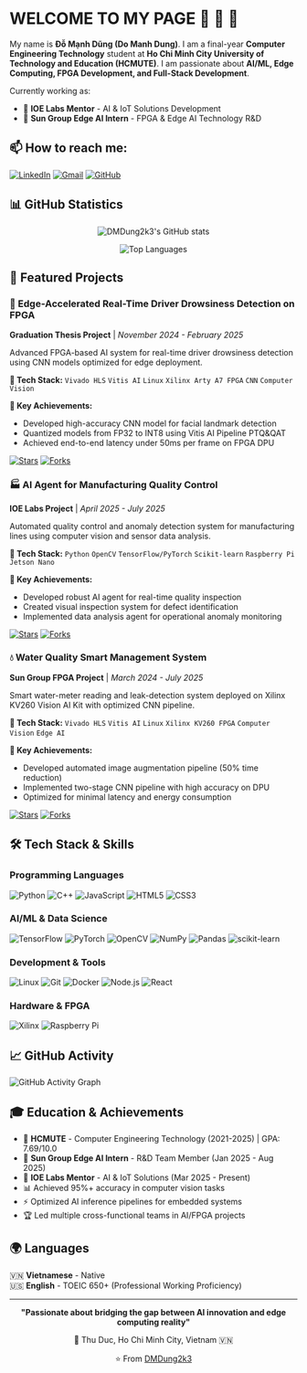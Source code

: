 # WELCOME TO MY PAGE 👋 👋 👋

My name is **Đỗ Mạnh Dũng (Do Manh Dung)**. I am a final-year **Computer Engineering Technology** student at **Ho Chi Minh City University of Technology and Education (HCMUTE)**. I am passionate about **AI/ML, Edge Computing, FPGA Development, and Full-Stack Development**.

Currently working as:
- 🔬 **IOE Labs Mentor** - AI & IoT Solutions Development
- 🚀 **Sun Group Edge AI Intern** - FPGA & Edge AI Technology R&D

## 📫 How to reach me:

[![LinkedIn](https://img.shields.io/badge/LinkedIn-0077B5?style=for-the-badge&logo=linkedin&logoColor=white)](https://s.pro.vn/0WPn)
[![Gmail](https://img.shields.io/badge/Gmail-D14836?style=for-the-badge&logo=gmail&logoColor=white)](mailto:domanhdung.1404@gmail.com)
[![GitHub](https://img.shields.io/badge/GitHub-100000?style=for-the-badge&logo=github&logoColor=white)](https://github.com/DMDung2k3)

## 📊 GitHub Statistics

<div align="center">

![DMDung2k3's GitHub stats](https://github-readme-stats.vercel.app/api?username=DMDung2k3&show_icons=true&theme=tokyonight&include_all_commits=true&count_private=true)

![Top Languages](https://github-readme-stats.vercel.app/api/top-langs/?username=DMDung2k3&layout=compact&theme=tokyonight)

</div>

## 🚀 Featured Projects

### 🎯 Edge-Accelerated Real-Time Driver Drowsiness Detection on FPGA
**Graduation Thesis Project** | *November 2024 - February 2025*

Advanced FPGA-based AI system for real-time driver drowsiness detection using CNN models optimized for edge deployment.

**🔧 Tech Stack:** `Vivado HLS` `Vitis AI` `Linux` `Xilinx Arty A7 FPGA` `CNN` `Computer Vision`

**🎉 Key Achievements:**
- Developed high-accuracy CNN model for facial landmark detection
- Quantized models from FP32 to INT8 using Vitis AI Pipeline PTQ&QAT
- Achieved end-to-end latency under 50ms per frame on FPGA DPU

[![Stars](https://img.shields.io/github/stars/DMDung2k3/driver-drowsiness-fpga?style=flat-square)](https://github.com/DMDung2k3/driver-drowsiness-fpga)
[![Forks](https://img.shields.io/github/forks/DMDung2k3/driver-drowsiness-fpga?style=flat-square)](https://github.com/DMDung2k3/driver-drowsiness-fpga)

### 🏭 AI Agent for Manufacturing Quality Control
**IOE Labs Project** | *April 2025 - July 2025*

Automated quality control and anomaly detection system for manufacturing lines using computer vision and sensor data analysis.

**🔧 Tech Stack:** `Python` `OpenCV` `TensorFlow/PyTorch` `Scikit-learn` `Raspberry Pi` `Jetson Nano`

**🎉 Key Achievements:**
- Developed robust AI agent for real-time quality inspection
- Created visual inspection system for defect identification
- Implemented data analysis agent for operational anomaly monitoring

[![Stars](https://img.shields.io/github/stars/DMDung2k3/manufacturing-ai-agent?style=flat-square)](https://github.com/DMDung2k3/manufacturing-ai-agent)
[![Forks](https://img.shields.io/github/forks/DMDung2k3/manufacturing-ai-agent?style=flat-square)](https://github.com/DMDung2k3/manufacturing-ai-agent)

### 💧 Water Quality Smart Management System
**Sun Group FPGA Project** | *March 2024 - July 2025*

Smart water-meter reading and leak-detection system deployed on Xilinx KV260 Vision AI Kit with optimized CNN pipeline.

**🔧 Tech Stack:** `Vivado HLS` `Vitis AI` `Linux` `Xilinx KV260 FPGA` `Computer Vision` `Edge AI`

**🎉 Key Achievements:**
- Developed automated image augmentation pipeline (50% time reduction)
- Implemented two-stage CNN pipeline with high accuracy on DPU
- Optimized for minimal latency and energy consumption

[![Stars](https://img.shields.io/github/stars/DMDung2k3/water-quality-fpga?style=flat-square)](https://github.com/DMDung2k3/water-quality-fpga)
[![Forks](https://img.shields.io/github/forks/DMDung2k3/water-quality-fpga?style=flat-square)](https://github.com/DMDung2k3/water-quality-fpga)

## 🛠️ Tech Stack & Skills

### Programming Languages
![Python](https://img.shields.io/badge/Python-3776AB?style=for-the-badge&logo=python&logoColor=white)
![C++](https://img.shields.io/badge/C%2B%2B-00599C?style=for-the-badge&logo=c%2B%2B&logoColor=white)
![JavaScript](https://img.shields.io/badge/JavaScript-F7DF1E?style=for-the-badge&logo=javascript&logoColor=black)
![HTML5](https://img.shields.io/badge/HTML5-E34F26?style=for-the-badge&logo=html5&logoColor=white)
![CSS3](https://img.shields.io/badge/CSS3-1572B6?style=for-the-badge&logo=css3&logoColor=white)

### AI/ML & Data Science
![TensorFlow](https://img.shields.io/badge/TensorFlow-FF6F00?style=for-the-badge&logo=tensorflow&logoColor=white)
![PyTorch](https://img.shields.io/badge/PyTorch-EE4C2C?style=for-the-badge&logo=pytorch&logoColor=white)
![OpenCV](https://img.shields.io/badge/OpenCV-27338e?style=for-the-badge&logo=OpenCV&logoColor=white)
![NumPy](https://img.shields.io/badge/NumPy-013243?style=for-the-badge&logo=numpy&logoColor=white)
![Pandas](https://img.shields.io/badge/Pandas-150458?style=for-the-badge&logo=pandas&logoColor=white)
![scikit-learn](https://img.shields.io/badge/scikit--learn-F7931E?style=for-the-badge&logo=scikit-learn&logoColor=white)

### Development & Tools
![Linux](https://img.shields.io/badge/Linux-FCC624?style=for-the-badge&logo=linux&logoColor=black)
![Git](https://img.shields.io/badge/Git-F05032?style=for-the-badge&logo=git&logoColor=white)
![Docker](https://img.shields.io/badge/Docker-2496ED?style=for-the-badge&logo=docker&logoColor=white)
![Node.js](https://img.shields.io/badge/Node.js-43853D?style=for-the-badge&logo=node.js&logoColor=white)
![React](https://img.shields.io/badge/React-20232A?style=for-the-badge&logo=react&logoColor=61DAFB)

### Hardware & FPGA
![Xilinx](https://img.shields.io/badge/Xilinx-E01F27?style=for-the-badge&logo=xilinx&logoColor=white)
![Raspberry Pi](https://img.shields.io/badge/Raspberry%20Pi-A22846?style=for-the-badge&logo=Raspberry%20Pi&logoColor=white)

## 📈 GitHub Activity

![GitHub Activity Graph](https://github-readme-activity-graph.vercel.app/graph?username=DMDung2k3&theme=tokyo-night&hide_border=true)

## 🎓 Education & Achievements

- 🏫 **HCMUTE** - Computer Engineering Technology (2021-2025) | GPA: 7.69/10.0
- 🌟 **Sun Group Edge AI Intern** - R&D Team Member (Jan 2025 - Aug 2025)
- 🔬 **IOE Labs Mentor** - AI & IoT Solutions (Mar 2025 - Present)
- 📊 Achieved 95%+ accuracy in computer vision tasks
- ⚡ Optimized AI inference pipelines for embedded systems
- 🏆 Led multiple cross-functional teams in AI/FPGA projects

## 🌍 Languages

🇻🇳 **Vietnamese** - Native  
🇺🇸 **English** - TOEIC 650+ (Professional Working Proficiency)

---

<div align="center">

**"Passionate about bridging the gap between AI innovation and edge computing reality"**

📍 Thu Duc, Ho Chi Minh City, Vietnam 🇻🇳

⭐️ From [DMDung2k3](https://github.com/DMDung2k3)

</div>
